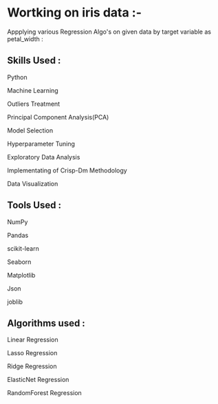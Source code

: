 
#  Wortking on iris data :-
Appplying various Regression Algo's on given data by target variable as petal_width :


## Skills Used :
Python 

Machine Learning 

Outliers Treatment 

Principal Component Analysis(PCA)

Model Selection 

Hyperparameter Tuning

Exploratory Data Analysis

Implementating of Crisp-Dm Methodology

Data Visualization
## Tools Used :
NumPy 

Pandas 

scikit-learn 

Seaborn

Matplotlib

Json

joblib
## Algorithms used :
Linear Regression

Lasso Regression

Ridge Regression

ElasticNet Regression

RandomForest Regression